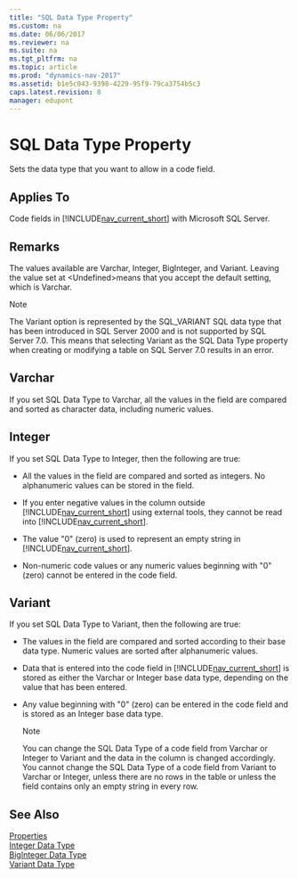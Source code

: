 ```yaml
---
title: "SQL Data Type Property"
ms.custom: na
ms.date: 06/06/2017
ms.reviewer: na
ms.suite: na
ms.tgt_pltfrm: na
ms.topic: article
ms.prod: "dynamics-nav-2017"
ms.assetid: b1e5c043-9398-4229-95f9-79ca3754b5c3
caps.latest.revision: 8
manager: edupont
---
```

# SQL Data Type Property
Sets the data type that you want to allow in a code field.  
  
## Applies To  
 Code fields in [!INCLUDE[nav_current_short](includes/nav_current_short_md.md)] with Microsoft SQL Server.  
  
## Remarks  
 The values available are Varchar, Integer, BigInteger, and Variant. Leaving the value set at \<Undefined>means that you accept the default setting, which is Varchar.  
  
> [!NOTE]  
>  The Variant option is represented by the SQL\_VARIANT SQL data type that has been introduced in SQL Server 2000 and is not supported by SQL Server 7.0. This means that selecting Variant as the SQL Data Type property when creating or modifying a table on SQL Server 7.0 results in an error.  
  
## Varchar  
 If you set SQL Data Type to Varchar, all the values in the field are compared and sorted as character data, including numeric values.  
  
## Integer  
 If you set SQL Data Type to Integer, then the following are true:  
  
-   All the values in the field are compared and sorted as integers. No alphanumeric values can be stored in the field.  
  
-   If you enter negative values in the column outside [!INCLUDE[nav_current_short](includes/nav_current_short_md.md)] using external tools, they cannot be read into [!INCLUDE[nav_current_short](includes/nav_current_short_md.md)].  
  
-   The value "0" \(zero\) is used to represent an empty string in [!INCLUDE[nav_current_short](includes/nav_current_short_md.md)].  
  
-   Non-numeric code values or any numeric values beginning with "0" \(zero\) cannot be entered in the code field.  
  
## Variant  
 If you set SQL Data Type to Variant, then the following are true:  
  
-   The values in the field are compared and sorted according to their base data type. Numeric values are sorted after alphanumeric values.  
  
-   Data that is entered into the code field in [!INCLUDE[nav_current_short](includes/nav_current_short_md.md)] is stored as either the Varchar or Integer base data type, depending on the value that has been entered.  
  
-   Any value beginning with "0" \(zero\) can be entered in the code field and is stored as an Integer base data type.  
  
    > [!NOTE]  
    >  You can change the SQL Data Type of a code field from Varchar or Integer to Variant and the data in the column is changed accordingly. You cannot change the SQL Data Type of a code field from Variant to Varchar or Integer, unless there are no rows in the table or unless the field contains only an empty string in every row.  
  
## See Also  
 [Properties](Properties.md)   
 [Integer Data Type](Integer-Data-Type.md)   
 [BigInteger Data Type](BigInteger-Data-Type.md)   
 [Variant Data Type](Variant-Data-Type.md)
